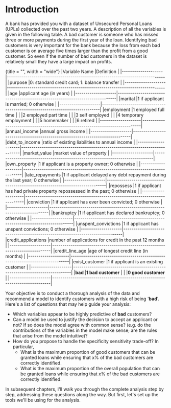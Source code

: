 
# Introduction

A bank has provided you with a dataset of Unsecured Personal Loans (UPLs) collected over the past two years. A description of all the variables is given in the following table. A bad customer is someone who has missed three or more payments during the first year of the loan. Identifying bad customers is very important for the bank because the loss from each bad customer is on average five times larger than the profit from a good customer. So even if the number of bad customers in the dataset is relatively small they have a large impact on profits. 

{title = "", width = "wide"}
|Variable Name       |Definition                                                                   |
|--------------------|-----------------------------------------------------------------------------|
|purpose             |0: standard credit card; 1: balance transfer                                 |
|--------------------|-----------------------------------------------------------------------------|
|age                 |applicant age (in years)                                                     |
|--------------------|-----------------------------------------------------------------------------|
|marital             |1 if applicant is married; 0 otherwise                                       |
|--------------------|-----------------------------------------------------------------------------|
|employment          |1 employed full time                                                         |
|                    |2 employed part time                                                         |
|                    |3 self employed                                                              |
|                    |4 temporary employment                                                       |
|                    |5 homemaker                                                                  |
|                    |6 retired                                                                    |
|--------------------|-----------------------------------------------------------------------------|
|annual_income       |annual gross income                                                          |
|--------------------|-----------------------------------------------------------------------------|
|debt_to_income      |ratio of existing liabilities to annual income                               |
|--------------------|-----------------------------------------------------------------------------|
|market_value        |market value of property                                                     |
|--------------------|-----------------------------------------------------------------------------|
|own_property        |1 if applicant is a property owner; 0 otherwise                              |
|--------------------|-----------------------------------------------------------------------------|
|late_repayments     |1 if applicant delayed any debt repayment during the last year; 0 otherwise  |
|--------------------|-----------------------------------------------------------------------------|
|repossess           |1 if applicant has had private property repossessed in the past; 0 otherwise |
|--------------------|-----------------------------------------------------------------------------|
|conviction          |1 if applicant has ever been convicted; 0 otherwise                          |
|--------------------|-----------------------------------------------------------------------------|
|bankruptcy          |1 if applicant has declared bankruptcy; 0 otherwise                          |
|--------------------|-----------------------------------------------------------------------------|
|unspent_convictions |1 if applicant has unspent convictions; 0 otherwise                          |
|--------------------|-----------------------------------------------------------------------------|
|credit_applications |number of applications for credit in the past 12 months                      |
|--------------------|-----------------------------------------------------------------------------|
|credit_line_age     |age of longest credit line (in months)                                       |
|--------------------|-----------------------------------------------------------------------------|
|exist_customer      |1 if applicant is an existing customer                                       |
|--------------------|-----------------------------------------------------------------------------|
|**bad**             |**1 bad customer**                                                           |
|                    |**0 good customer**                                                          |
|--------------------|-----------------------------------------------------------------------------|


Your objective is to conduct a thorough analysis of the data and recommend a model to identify customers with a high risk of being '**bad**'. Here's a list of questions that may help guide your analysis:
* Which variables appear to be highly predictive of **bad** customers?* Can a model be used to justify the decision to accept an applicant or not? If so does the model agree with common sense? (e.g. do the contributions of the variables in the model make sense; are the rules that arise from the model intuitive)?* How do you propose to handle the specificity sensitivity trade-off? In particular,
  - What is the maximum proportion of good customers that can be granted loans while ensuring that x% of the bad customers are correctly identified.
  - What is the maximum proportion of the overall population that can be granted loans while ensuring that x% of the bad customers are correctly identified.
  
In subsequent chapters, I'll walk you through the complete analysis step by step, addressing these questions along the way. But first, let's set up the tools we'll be using for the analysis.
